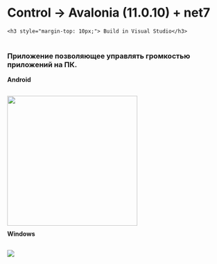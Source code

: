# Control  -> Avalonia (11.0.10) + net7

<div align="left">
    
    <h3 style="margin-top: 10px;"> Build in Visual Studio</h3>

</div>
<div align="left">
    <h3 style="margin-top: 40px;"> Приложение позволяющее управлять громкостью приложений на ПК.</h3>
    <h4 style="margin-top: 10px;"> Android </h4>
    <img style="margin-top: 10px;" src="https://i.imgur.com/exHF6IJ.jpeg"  width="300px">
    <h4 style="margin-top: 10px;"> Windows </h4>
    <img style="margin-top: 10px;" src="https://i.imgur.com/vSZZzqe.png"  >
</div>
